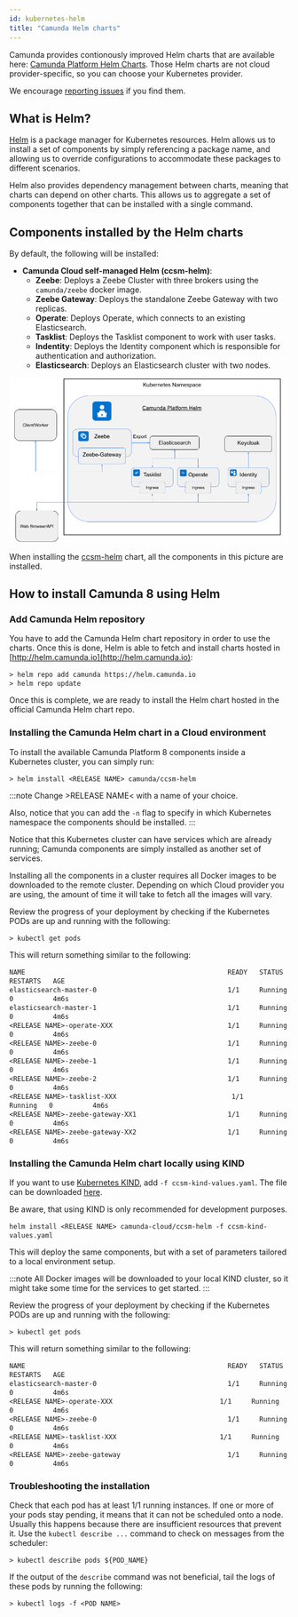```yaml
---
id: kubernetes-helm
title: "Camunda Helm charts"
---
```


Camunda provides contionously improved Helm charts that are available here: [Camunda Platform Helm Charts](https://github.com/camunda/camunda-platform-helm). Those Helm charts are not cloud provider-specific, so you can choose your Kubernetes provider.

We encourage [reporting issues](https://github.com/camunda/camunda-platform-helm/issues) if you find them.


## What is Helm?

[Helm](https://github.com/helm/helm) is a package manager for Kubernetes resources. Helm allows us to install a set of components by simply referencing a package name, and allowing us to override configurations to accommodate these packages to different scenarios.

Helm also provides dependency management between charts, meaning that charts can depend on other charts. This allows us to aggregate a set of components together that can be installed with a single command. 

## Components installed by the Helm charts

By default, the following will be installed:

- **Camunda Cloud self-managed Helm (ccsm-helm)**:  
  - **Zeebe**: Deploys a Zeebe Cluster with three brokers using the `camunda/zeebe` docker image.
  - **Zeebe Gateway**: Deploys the standalone Zeebe Gateway with two replicas.
  - **Operate**: Deploys Operate, which connects to an existing Elasticsearch.
  - **Tasklist**: Deploys the Tasklist component to work with user tasks.
  - **Indentity**: Deploys the Identity component which is responsible for authentication and authorization.
  - **Elasticsearch**: Deploys an Elasticsearch cluster with two nodes.
  
![Charts](assets/ccsm-helm-charts.png)

When installing the [ccsm-helm](https://github.com/camunda/camunda-platform-helm/tree/main/charts/ccsm-helm) chart, all the components in this picture are installed. 

## How to install Camunda 8 using Helm

### Add Camunda Helm repository

You have to add the Camunda Helm chart repository in order to use the charts. Once this is done, Helm is able to fetch and install charts hosted in [http://helm.camunda.io](http://helm.camunda.io):

```
> helm repo add camunda https://helm.camunda.io
> helm repo update
```

Once this is complete, we are ready to install the Helm chart hosted in the official Camunda Helm chart repo. 


### Installing the Camunda Helm chart in a Cloud environment

To install the available Camunda Platform 8 components inside a Kubernetes cluster, you can simply run: 

```
> helm install <RELEASE NAME> camunda/ccsm-helm
```

:::note
Change &gt;RELEASE NAME&lt; with a name of your choice.

Also, notice that you can add the `-n` flag to specify in which Kubernetes namespace the components should be installed.
:::

Notice that this Kubernetes cluster can have services which are already running; Camunda components are simply installed as another set of services. 

Installing all the components in a cluster requires all Docker images to be downloaded to the remote cluster. Depending on which Cloud provider you are using, the amount of time it will take to fetch all the images will vary.

Review the progress of your deployment by checking if the Kubernetes PODs are up and running with the following:

```
> kubectl get pods
```

This will return something similar to the following:

```
NAME                                                   READY   STATUS    RESTARTS   AGE
elasticsearch-master-0                                 1/1     Running   0          4m6s
elasticsearch-master-1                                 1/1     Running   0          4m6s
<RELEASE NAME>-operate-XXX                             1/1     Running   0          4m6s
<RELEASE NAME>-zeebe-0                                 1/1     Running   0          4m6s
<RELEASE NAME>-zeebe-1                                 1/1     Running   0          4m6s
<RELEASE NAME>-zeebe-2                                 1/1     Running   0          4m6s
<RELEASE NAME>-tasklist-XXX                             1/1     Running   0          4m6s
<RELEASE NAME>-zeebe-gateway-XX1                       1/1     Running   0          4m6s
<RELEASE NAME>-zeebe-gateway-XX2                       1/1     Running   0          4m6s
```

### Installing the Camunda Helm chart locally using KIND

If you want to use [Kubernetes KIND](https://github.com/kubernetes-sigs/kind), add `-f ccsm-kind-values.yaml`. The file can be downloaded [here](https://github.com/camunda/camunda-platform-helm/blob/main/kind/ccsm-kind-values.yaml).



Be aware, that using KIND is only recommended for development purposes.

```
helm install <RELEASE NAME> camunda-cloud/ccsm-helm -f ccsm-kind-values.yaml
```

This will deploy the same components, but with a set of parameters tailored to a local environment setup.

:::note
All Docker images will be downloaded to your local KIND cluster, so it might take some time for the services to get started.
:::

Review the progress of your deployment by checking if the Kubernetes PODs are up and running with the following:

```
> kubectl get pods
```


This will return something similar to the following:

```
NAME                                                   READY   STATUS    RESTARTS   AGE
elasticsearch-master-0                                 1/1     Running   0          4m6s
<RELEASE NAME>-operate-XXX                           1/1     Running   0          4m6s
<RELEASE NAME>-zeebe-0                                 1/1     Running   0          4m6s
<RELEASE NAME>-tasklist-XXX                          1/1     Running   0          4m6s
<RELEASE NAME>-zeebe-gateway                           1/1     Running   0          4m6s
```

### Troubleshooting the installation

Check that each pod has at least 1/1 running instances. If one or more of your pods stay pending, it means that it can not be scheduled onto a node. Usually this happens because there are insufficient resources that prevent it. Use the `kubectl describe ...` command to check on messages from the scheduler:

```
> kubectl describe pods ${POD_NAME}
```

If the output of the `describe` command was not beneficial, tail the logs of these pods by running the following:

```
> kubectl logs -f <POD NAME> 
```
